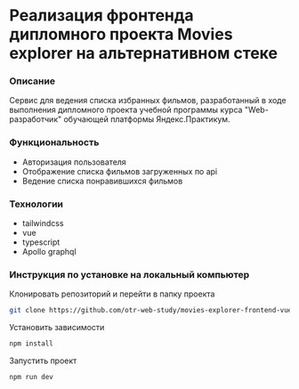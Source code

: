 # Реализация фронтенда дипломного проекта Movies explorer на альтернативном стеке

### Описание

Сервис для ведения списка избранных фильмов,
разработанный в ходе выполнения дипломного проекта
учебной программы курса "Web-разработчик"
обучающей платформы Яндекс.Практикум.

### Функциональность

- Авторизация пользователя
- Отображение списка фильмов загруженных по api
- Ведение списка понравившихся фильмов

### Технологии

- tailwindcss
- vue
- typescript
- Apollo graphql

### Инструкция по установке на локальный компьютер

Клонировать репозиторий и перейти в папку проекта

```sh
git clone https://github.com/otr-web-study/movies-explorer-frontend-vue.git && cd movies-explorer-frontend
```

Установить зависимости

```sh
npm install
```

Запустить проект

```sh
npm run dev
```

